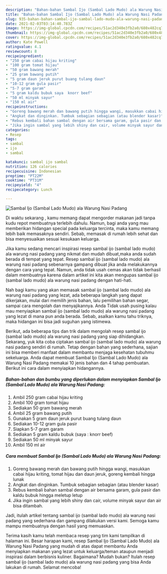 ```yaml
---
description: "Bahan-bahan Sambal Ijo (Sambal Lado Mudo) ala Warung Nasi Padang yang nikmat dan Mudah Dibuat"
title: "Bahan-bahan Sambal Ijo (Sambal Lado Mudo) ala Warung Nasi Padang yang nikmat dan Mudah Dibuat"
slug: 935-bahan-bahan-sambal-ijo-sambal-lado-mudo-ala-warung-nasi-padang-yang-nikmat-dan-mudah-dibuat
date: 2021-02-03T03:14:40.783Z
image: https://img-global.cpcdn.com/recipes/51ac2d340e3fb2a0/680x482cq70/sambal-ijo-sambal-lado-mudo-ala-warung-nasi-padang-foto-resep-utama.jpg
thumbnail: https://img-global.cpcdn.com/recipes/51ac2d340e3fb2a0/680x482cq70/sambal-ijo-sambal-lado-mudo-ala-warung-nasi-padang-foto-resep-utama.jpg
cover: https://img-global.cpcdn.com/recipes/51ac2d340e3fb2a0/680x482cq70/sambal-ijo-sambal-lado-mudo-ala-warung-nasi-padang-foto-resep-utama.jpg
author: Kate Powell
ratingvalue: 4.1
reviewcount: 8
recipeingredient:
- "250 gram cabai hijau kriting"
- "100 gram tomat hijau"
- "50 gram bawang merah"
- "25 gram bawang putih"
- "5 gram daun jeruk purut buang tulang daun"
- "10-12 gram gula pasir"
- "5-7 gram garam"
- "5 gram kaldu bubuk saya  knorr beef"
- "50 ml minyak sayur"
- "150 ml air"
recipeinstructions:
- "Goreng bawang merah dan bawang putih hingga wangi, masukkan cabai hijau kriting, tomat hijau dan daun jeruk, goreng kembali hingga lunak"
- "Angkat dan dinginkan. Tumbuk sebagian sebagian (atau blender kasar)"
- "Rebus kembali bahan sambal dengan air bersama garam, gula pasir dan kaldu bubuk hingga meletup letup"
- "Jika ingin sambal yang lebih shiny dan cair, volume minyak sayur dan air bisa ditambah."
categories:
- Resep
tags:
- sambal
- ijo
- sambal

katakunci: sambal ijo sambal 
nutrition: 126 calories
recipecuisine: Indonesian
preptime: "PT22M"
cooktime: "PT31M"
recipeyield: "4"
recipecategory: Lunch

---
```



![Sambal Ijo (Sambal Lado Mudo) ala Warung Nasi Padang](https://img-global.cpcdn.com/recipes/51ac2d340e3fb2a0/680x482cq70/sambal-ijo-sambal-lado-mudo-ala-warung-nasi-padang-foto-resep-utama.jpg)

Di waktu  sekarang , kamu memang dapat mengorder makanan jadi tanpa kudu repot membuatnya terlebih dahulu. Namun, bagi anda yang mau memberikan hidangan special pada keluarga tercinta, maka kamu memang lebih baik memasaknya sendiri. Sebab, memasak di rumah lebih sehat dan bisa menyesuaikan sesuai kesukaan keluarga.

Jika kamu sedang mencari inspirasi resep sambal ijo (sambal lado mudo) ala warung nasi padang yang nikmat dan mudah dibuat,maka anda sudah berada di tempat yang tepat. Resep sambal ijo (sambal lado mudo) ala warung nasi padang  sebenarnya gampang dibuat jika anda melakukannya dengan cara yang tepat. Namun, anda tidak usah cemas akan tidak berhasil dalam membuatnya 
karena dalam artikel ini kita akan mengupas sambal ijo (sambal lado mudo) ala warung nasi padang dengan hati-hati.  



Nah bagi kamu yang akan memasak sambal ijo (sambal lado mudo) ala warung nasi padang yang lezat, ada beberapa langkah yang dapat dikerjakan, mulai dari memilih jenis bahan, lalu pemilihan bahan segar, sampai cara mengolah dan menyajikannya. Anda Tidak usah pusing kalau mau menyiapkan sambal ijo (sambal lado mudo) ala warung nasi padang yang lezat di mana pun anda berada. Sebab, asalkan kamu  tahu triknya, maka hidangan ini bisa jadi suguhan yang istimewa.

Berikut, ada beberapa tips dan trik dalam mengolah resep sambal ijo (sambal lado mudo) ala warung nasi padang yang siap dihidangkan. Sekarang, yuk kita coba ciptakan sambal ijo (sambal lado mudo) ala warung nasi padang sendiri di rumah. Tetap dengan bahan yang sederhana, sajian ini bisa memberi manfaat dalam membantu menjaga kesehatan tubuhmu sekeluarga. Anda dapat membuat Sambal Ijo (Sambal Lado Mudo) ala Warung Nasi Padang memakai 10 jenis bahan dan 4 tahap pembuatan. Berikut ini cara dalam menyiapkan hidangannya.

<!--inarticleads1-->

##### Bahan-bahan dan bumbu yang diperlukan dalam menyiapkan Sambal Ijo (Sambal Lado Mudo) ala Warung Nasi Padang:

1. Ambil 250 gram cabai hijau kriting
1. Ambil 100 gram tomat hijau
1. Sediakan 50 gram bawang merah
1. Ambil 25 gram bawang putih
1. Gunakan 5 gram daun jeruk purut buang tulang daun
1. Sediakan 10-12 gram gula pasir
1. Siapkan 5-7 gram garam
1. Sediakan 5 gram kaldu bubuk (saya : knorr beef)
1. Sediakan 50 ml minyak sayur
1. Ambil 150 ml air




<!--inarticleads2-->

##### Cara membuat Sambal Ijo (Sambal Lado Mudo) ala Warung Nasi Padang:

1. Goreng bawang merah dan bawang putih hingga wangi, masukkan cabai hijau kriting, tomat hijau dan daun jeruk, goreng kembali hingga lunak
1. Angkat dan dinginkan. Tumbuk sebagian sebagian (atau blender kasar)
1. Rebus kembali bahan sambal dengan air bersama garam, gula pasir dan kaldu bubuk hingga meletup letup
1. Jika ingin sambal yang lebih shiny dan cair, volume minyak sayur dan air bisa ditambah.




Jadi, itulah artikel tentang  sambal ijo (sambal lado mudo) ala warung nasi padang  yang sederhana dan gampang dilakukan versi kami. Semoga kamu mampu membuatnya dengan hasil yang memuaskan. 

Terima kasih kamu telah membaca resep yang tim kami tampilkan di halaman ini. Besar harapan kami, resep  Sambal Ijo (Sambal Lado Mudo) ala Warung Nasi Padang yang mudah di atas dapat membantu Anda menyiapkan makanan yang lezat untuk keluarga/teman ataupun menjadi inspirasi dalam berbisnis kuliner. Bagaimana? Mudah bukan? Itulah resep sambal ijo (sambal lado mudo) ala warung nasi padang yang bisa Anda lakukan di rumah. Selamat mencoba!

